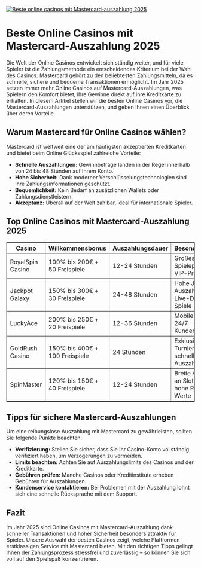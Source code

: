 [![Beste online casinos mit Mastercard-auszahlung 2025](https://123-caf.pages.dev/gitsignup.png)](https://vrmoo.ru/Bt82HjjY)

<h1>Beste Online Casinos mit Mastercard-Auszahlung 2025</h1>  <p>Die Welt der Online Casinos entwickelt sich ständig weiter, und für viele Spieler ist die Zahlungsmethode ein entscheidendes Kriterium bei der Wahl des Casinos. Mastercard gehört zu den beliebtesten Zahlungsmitteln, da es schnelle, sichere und bequeme Transaktionen ermöglicht. Im Jahr 2025 setzen immer mehr Online Casinos auf Mastercard-Auszahlungen, was Spielern den Komfort bietet, ihre Gewinne direkt auf ihre Kreditkarte zu erhalten. In diesem Artikel stellen wir die besten Online Casinos vor, die Mastercard-Auszahlungen unterstützen, und geben Ihnen einen Überblick über deren Vorteile.</p>  <h2>Warum Mastercard für Online Casinos wählen?</h2> <p>Mastercard ist weltweit eine der am häufigsten akzeptierten Kreditkarten und bietet beim Online Glücksspiel zahlreiche Vorteile:</p> <ul>   <li><strong>Schnelle Auszahlungen:</strong> Gewinnbeträge landen in der Regel innerhalb von 24 bis 48 Stunden auf Ihrem Konto.</li>   <li><strong>Hohe Sicherheit:</strong> Dank moderner Verschlüsselungstechnologien sind Ihre Zahlungsinformationen geschützt.</li>   <li><strong>Bequemlichkeit:</strong> Kein Bedarf an zusätzlichen Wallets oder Zahlungsdienstleistern.</li>   <li><strong>Akzeptanz:</strong> Überall auf der Welt zahlbar, ideal für internationale Spieler.</li> </ul>  <h2>Top Online Casinos mit Mastercard-Auszahlung 2025</h2>  <table border="1" cellspacing="0" cellpadding="8">   <thead>     <tr>       <th>Casino</th>       <th>Willkommensbonus</th>       <th>Auszahlungsdauer</th>       <th>Besonderheiten</th>     </tr>   </thead>   <tbody>     <tr>       <td>RoyalSpin Casino</td>       <td>100% bis 200€ + 50 Freispiele</td>       <td>12-24 Stunden</td>       <td>Großes Spieleportfolio, VIP-Programm</td>     </tr>     <tr>       <td>Jackpot Galaxy</td>       <td>150% bis 300€ + 30 Freispiele</td>       <td>24-48 Stunden</td>       <td>Hohe Jackpot-Auszahlungen, Live-Dealer-Spiele</td>     </tr>     <tr>       <td>LuckyAce</td>       <td>200% bis 250€ + 20 Freispiele</td>       <td>12-36 Stunden</td>       <td>Mobile App, 24/7 Kundensupport</td>     </tr>     <tr>       <td>GoldRush Casino</td>       <td>150% bis 400€ + 100 Freispiele</td>       <td>24 Stunden</td>       <td>Exklusive Turniere, schnelle Auszahlungen</td>     </tr>     <tr>       <td>SpinMaster</td>       <td>120% bis 150€ + 40 Freispiele</td>       <td>12-24 Stunden</td>       <td>Breite Auswahl an Slot-Spielen, hohe RTP-Werte</td>     </tr>   </tbody> </table>  <h2>Tipps für sichere Mastercard-Auszahlungen</h2> <p>Um eine reibungslose Auszahlung mit Mastercard zu gewährleisten, sollten Sie folgende Punkte beachten:</p> <ul>   <li><strong>Verifizierung:</strong> Stellen Sie sicher, dass Sie Ihr Casino-Konto vollständig verifiziert haben, um Verzögerungen zu vermeiden.</li>   <li><strong>Limits beachten:</strong> Achten Sie auf Auszahlungslimits des Casinos und der Kreditkarte.</li>   <li><strong>Gebühren prüfen:</strong> Manche Casinos oder Kreditinstitute erheben Gebühren für Auszahlungen.</li>   <li><strong>Kundenservice kontaktieren:</strong> Bei Problemen mit der Auszahlung lohnt sich eine schnelle Rücksprache mit dem Support.</li> </ul>  <h2>Fazit</h2> <p>Im Jahr 2025 sind Online Casinos mit Mastercard-Auszahlung dank schneller Transaktionen und hoher Sicherheit besonders attraktiv für Spieler. Unsere Auswahl der besten Casinos zeigt, welche Plattformen erstklassigen Service mit Mastercard bieten. Mit den richtigen Tipps gelingt Ihnen der Zahlungsprozess stressfrei und zuverlässig – so können Sie sich voll auf den Spielspaß konzentrieren.</p>